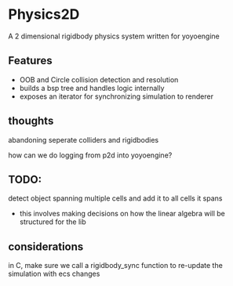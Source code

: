 # Physics2D

A 2 dimensional rigidbody physics system written for yoyoengine

## Features

- OOB and Circle collision detection and resolution
- builds a bsp tree and handles logic internally
- exposes an iterator for synchronizing simulation to renderer

## thoughts

abandoning seperate colliders and rigidbodies

how can we do logging from p2d into yoyoengine?

## TODO:

detect object spanning multiple cells and add it to all cells it spans

- this involves making decisions on how the linear algebra will be structured for the lib

## considerations

in C, make sure we call a rigidbody_sync function to re-update the simulation with ecs changes
